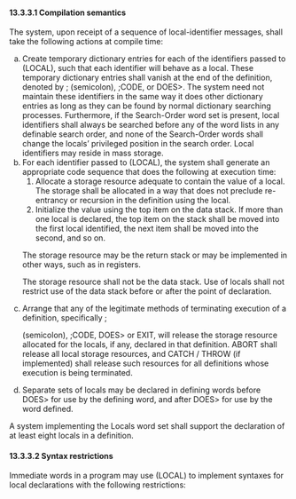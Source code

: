 #### 13.3.3.1 Compilation semantics 

The system, upon receipt of a sequence of local-identifier messages, shall take the following actions at  compile time: 

<ol type="a"> 
  <li>Create temporary dictionary entries for each of the identifiers passed to (LOCAL), such that each  identifier will behave as a local. These temporary dictionary entries shall vanish at the end of the  definition, denoted by ; (semicolon), ;CODE, or DOES>. The system need not maintain these  identifiers in the same way it does other dictionary entries as long as they can be found by normal  dictionary searching processes. Furthermore, if the Search-Order word set is present, local identifiers  shall always be searched before any of the word lists in any definable search order, and none of the  Search-Order words shall change the locals’ privileged position in the search order. Local identifiers  may reside in mass storage.</li>

  <li>For each identifier passed to (LOCAL), the system shall generate an appropriate code sequence that  does the following at execution time:

  <ol>
    <li> Allocate a storage resource adequate to contain the value of a local. The storage shall be allocated  in a way that does not preclude re-entrancy or recursion in the definition using the local. </li>
    <li> Initialize the value using the top item on the data stack. If more than one local is declared, the top  item on the stack shall be moved into the first local identified, the next item shall be moved into the  second, and so on. </li>
  </ol>

The storage resource may be the return stack or may be implemented in other ways, such as in registers. 

The storage resource shall not be the data stack. Use of locals shall not restrict use of the data stack  before or after the point of declaration. </li>
</ol>

<ol type="a" start="3">
  <li>Arrange that any of the legitimate methods of terminating execution of a definition, specifically ;

(semicolon), ;CODE, DOES> or EXIT, will release the storage resource allocated for the locals, if any,  declared in that definition. ABORT shall release all local storage resources, and CATCH / THROW (if  implemented) shall release such resources for all definitions whose execution is being terminated.</li>

  <li>Separate sets of locals may be declared in defining words before DOES> for use by the defining word,  and after DOES> for use by the word defined.</li>
</ol>

A system implementing the Locals word set shall support the declaration of at least eight locals in a  definition. 


#### 13.3.3.2 Syntax restrictions 

Immediate words in a program may use (LOCAL) to implement syntaxes for local declarations with the  following restrictions: 
